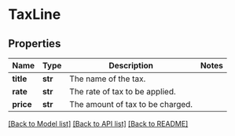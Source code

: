 # TaxLine

## Properties
Name | Type | Description | Notes
------------ | ------------- | ------------- | -------------
**title** | **str** | The name of the tax. | 
**rate** | **str** | The rate of tax to be applied. | 
**price** | **str** | The amount of tax to be charged. | 

[[Back to Model list]](../README.md#documentation-for-models) [[Back to API list]](../README.md#documentation-for-api-endpoints) [[Back to README]](../README.md)


